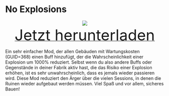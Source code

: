 # No Explosions

<div align=center><img src="_media/Anno1800/mod_banners/smallmodscollection/banner15.png"/></div>

<div align=center><a href="https://g-4169.modapi.io/v1/games/4169/mods/3227819/files/4866917/download"> <font size="40">Jetzt herunterladen</font></a></div>

Ein sehr einfacher Mod, der allen Gebäuden mit Wartungskosten (GUID=368) einen Buff hinzufügt, der die Wahrscheinlichkeit einer Explosion um 1000% reduziert. Selbst wenn du also andere Buffs oder Gegenstände in deiner Fabrik aktiv hast, die das Risiko einer Explosion erhöhen, ist es sehr unwahrscheinlich, dass es jemals wieder passieren wird. Diese Mod reduziert den Ärger über die vielen Sessions, in denen die Ruinen wieder aufgebaut werden müssen. Viel Spaß und vor allem, sicheres Bauen!